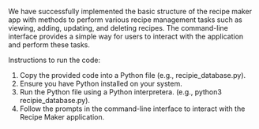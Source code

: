 We have successfully implemented the basic structure of the recipe maker app with methods to perform various recipe management tasks such as viewing, adding, updating, and deleting recipes.
The command-line interface provides a simple way for users to interact with the application and perform these tasks.

Instructions to run the code:
1. Copy the provided code into a Python file (e.g., recipie_database.py).
2. Ensure you have Python installed on your system.
3. Run the Python file using a Python interpretera. (e.g., python3 recipie_database.py).
4. Follow the prompts in the command-line interface to interact with the Recipe Maker application.
